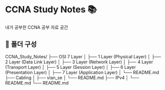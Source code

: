 # CCNA Study Notes 📚

내가 공부한 CCNA 공부 자료 공간 

## 📁 폴더 구성

CCNA_Study_Notes/
├── OSI 7 Layer 
│    ├── 1 Layer (Physical Layer)
│    ├── 2 Layer (Data Link Layer)
│    ├── 3 Layer (Network Layer)
│    ├── 4 Layer (Transport Layer)
│    ├── 5 Layer (Session Layer)
│    ├── 6 Layer (Presentation Layer)
│    ├── 7 Layer (Application Layer)
│    └── README.md
├── Cabling
│    ├── vlan_se
│    └── README.md
├── IPv4
│    └── README.md
└── README.md
